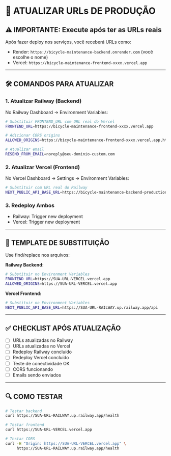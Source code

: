 # 🔗 ATUALIZAR URLs DE PRODUÇÃO

## ⚠️ IMPORTANTE: Execute após ter as URLs reais

Após fazer deploy nos serviços, você receberá URLs como:
- Render: `https://bicycle-maintenance-backend.onrender.com` (você escolhe o nome)
- Vercel: `https://bicycle-maintenance-frontend-xxxx.vercel.app`

---

## 🛠️ COMANDOS PARA ATUALIZAR

### 1. Atualizar Railway (Backend)
No Railway Dashboard → Environment Variables:

```bash
# Substituir FRONTEND_URL com URL real do Vercel
FRONTEND_URL=https://bicycle-maintenance-frontend-xxxx.vercel.app

# Adicionar CORS origins
ALLOWED_ORIGINS=https://bicycle-maintenance-frontend-xxxx.vercel.app,https://seu-dominio-custom.com

# Atualizar email
RESEND_FROM_EMAIL=noreply@seu-dominio-custom.com
```

### 2. Atualizar Vercel (Frontend)
No Vercel Dashboard → Settings → Environment Variables:

```bash
# Substituir com URL real do Railway
NEXT_PUBLIC_API_BASE_URL=https://bicycle-maintenance-backend-production-xxxx.up.railway.app/api
```

### 3. Redeploy Ambos
- Railway: Trigger new deployment
- Vercel: Trigger new deployment

---

## 📝 TEMPLATE DE SUBSTITUIÇÃO

Use find/replace nos arquivos:

**Railway Backend:**
```bash
# Substituir no Environment Variables
FRONTEND_URL=https://SUA-URL-VERCEL.vercel.app
ALLOWED_ORIGINS=https://SUA-URL-VERCEL.vercel.app
```

**Vercel Frontend:**
```bash
# Substituir no Environment Variables  
NEXT_PUBLIC_API_BASE_URL=https://SUA-URL-RAILWAY.up.railway.app/api
```

---

## ✅ CHECKLIST APÓS ATUALIZAÇÃO

- [ ] URLs atualizadas no Railway
- [ ] URLs atualizadas no Vercel
- [ ] Redeploy Railway concluído
- [ ] Redeploy Vercel concluído
- [ ] Teste de conectividade OK
- [ ] CORS funcionando
- [ ] Emails sendo enviados

---

## 🔍 COMO TESTAR

```bash
# Testar backend
curl https://SUA-URL-RAILWAY.up.railway.app/health

# Testar frontend
curl https://SUA-URL-VERCEL.vercel.app

# Testar CORS
curl -H "Origin: https://SUA-URL-VERCEL.vercel.app" \
     https://SUA-URL-RAILWAY.up.railway.app/health
```